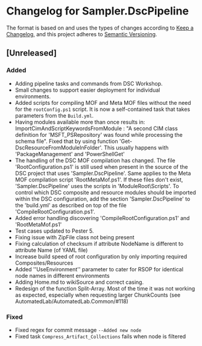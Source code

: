 # Changelog for Sampler.DscPipeline

The format is based on and uses the types of changes according to [Keep a Changelog](https://keepachangelog.com/en/1.0.0/),
and this project adheres to [Semantic Versioning](https://semver.org/spec/v2.0.0.html).

## [Unreleased]

### Added

- Adding pipeline tasks and commands from DSC Workshop.
- Small changes to support easier deployment for individual environments.
- Added scripts for compiling MOF and Meta MOF files without the need for the `rootConfig.ps1` script. It is now a self-contained task that takes parameters from the `Build.yml`.
- Having modules available more than once results in: ImportCimAndScriptKeywordsFromModule : "A second CIM class definition
  for 'MSFT_PSRepository' was found while processing the schema file". Fixed that by using function 'Get-DscResourceFromModuleInFolder'.
  This usually happens with 'PackageManagement' and 'PowerShellGet'
- The handling of the DSC MOF compilation has changed. The file 'RootConfiguration.ps1' is still used when present in the source of
  the DSC project that uses 'Sampler.DscPipeline'. Same applies to the Meta MOF compilation script 'RootMetaMof.ps1'. If these
  files don't exist, 'Sampler.DscPipeline' uses the scripts in 'ModuleRoot\Scripts'. To control which DSC composite and resource modules should be imported within the DSC configuration, add the section 'Sampler.DscPipeline' to the 'build.yml' as described
  on top of the file 'CompileRootConfiguration.ps1'.
- Added error handling discovering 'CompileRootConfiguration.ps1' and 'RootMetaMof.ps1'
- Test cases updated to Pester 5.
- Fixing issue with ZipFile class not being present
- Fixing calculation of checksum if attribute NodeName is different to attribute Name (of YAML file)
- Increase build speed of root configuration by only importing required Composites/Resources
- Added ''UseEnvironment'' parameter to cater for RSOP for identical node names in different environments
- Adding Home.md to wikiSource and correct casing.
- Redesign of the function Split-Array. Most of the time it was not working as expected, especially when requesting larger ChunkCounts (see AutomatedLab/AutomatedLab.Common/#118)

### Fixed

- Fixed regex for commit message `--Added new node`
- Fixed task `Compress_Artifact_Collections` fails when node is filtered
